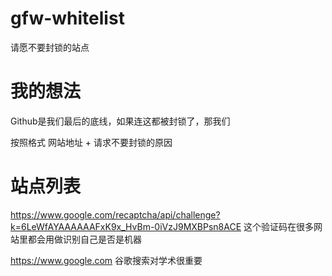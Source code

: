 # gfw-whitelist
请愿不要封锁的站点


# 我的想法
Github是我们最后的底线，如果连这都被封锁了，那我们

按照格式 网站地址 + 请求不要封锁的原因

# 站点列表

https://www.google.com/recaptcha/api/challenge?k=6LeWfAYAAAAAAFxK9x_HvBm-0iVzJ9MXBPsn8ACE
这个验证码在很多网站里都会用做识别自己是否是机器

https://www.google.com
谷歌搜索对学术很重要
